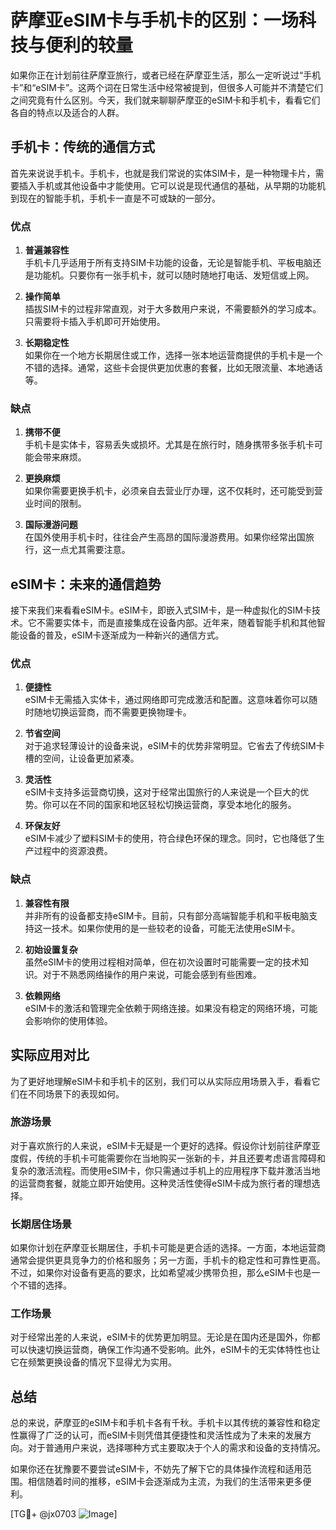 # 萨摩亚eSIM卡与手机卡的区别：一场科技与便利的较量

如果你正在计划前往萨摩亚旅行，或者已经在萨摩亚生活，那么一定听说过“手机卡”和“eSIM卡”。这两个词在日常生活中经常被提到，但很多人可能并不清楚它们之间究竟有什么区别。今天，我们就来聊聊萨摩亚的eSIM卡和手机卡，看看它们各自的特点以及适合的人群。

## 手机卡：传统的通信方式

首先来说说手机卡。手机卡，也就是我们常说的实体SIM卡，是一种物理卡片，需要插入手机或其他设备中才能使用。它可以说是现代通信的基础，从早期的功能机到现在的智能手机，手机卡一直是不可或缺的一部分。

### 优点

1. **普遍兼容性**  
   手机卡几乎适用于所有支持SIM卡功能的设备，无论是智能手机、平板电脑还是功能机。只要你有一张手机卡，就可以随时随地打电话、发短信或上网。

2. **操作简单**  
   插拔SIM卡的过程非常直观，对于大多数用户来说，不需要额外的学习成本。只需要将卡插入手机即可开始使用。

3. **长期稳定性**  
   如果你在一个地方长期居住或工作，选择一张本地运营商提供的手机卡是一个不错的选择。通常，这些卡会提供更加优惠的套餐，比如无限流量、本地通话等。

### 缺点

1. **携带不便**  
   手机卡是实体卡，容易丢失或损坏。尤其是在旅行时，随身携带多张手机卡可能会带来麻烦。

2. **更换麻烦**  
   如果你需要更换手机卡，必须亲自去营业厅办理，这不仅耗时，还可能受到营业时间的限制。

3. **国际漫游问题**  
   在国外使用手机卡时，往往会产生高昂的国际漫游费用。如果你经常出国旅行，这一点尤其需要注意。

## eSIM卡：未来的通信趋势

接下来我们来看看eSIM卡。eSIM卡，即嵌入式SIM卡，是一种虚拟化的SIM卡技术。它不需要实体卡，而是直接集成在设备内部。近年来，随着智能手机和其他智能设备的普及，eSIM卡逐渐成为一种新兴的通信方式。

### 优点

1. **便捷性**  
   eSIM卡无需插入实体卡，通过网络即可完成激活和配置。这意味着你可以随时随地切换运营商，而不需要更换物理卡。

2. **节省空间**  
   对于追求轻薄设计的设备来说，eSIM卡的优势非常明显。它省去了传统SIM卡槽的空间，让设备更加紧凑。

3. **灵活性**  
   eSIM卡支持多运营商切换，这对于经常出国旅行的人来说是一个巨大的优势。你可以在不同的国家和地区轻松切换运营商，享受本地化的服务。

4. **环保友好**  
   eSIM卡减少了塑料SIM卡的使用，符合绿色环保的理念。同时，它也降低了生产过程中的资源浪费。

### 缺点

1. **兼容性有限**  
   并非所有的设备都支持eSIM卡。目前，只有部分高端智能手机和平板电脑支持这一技术。如果你使用的是一些较老的设备，可能无法使用eSIM卡。

2. **初始设置复杂**  
   虽然eSIM卡的使用过程相对简单，但在初次设置时可能需要一定的技术知识。对于不熟悉网络操作的用户来说，可能会感到有些困难。

3. **依赖网络**  
   eSIM卡的激活和管理完全依赖于网络连接。如果没有稳定的网络环境，可能会影响你的使用体验。

## 实际应用对比

为了更好地理解eSIM卡和手机卡的区别，我们可以从实际应用场景入手，看看它们在不同场景下的表现如何。

### 旅游场景

对于喜欢旅行的人来说，eSIM卡无疑是一个更好的选择。假设你计划前往萨摩亚度假，传统的手机卡可能需要你在当地购买一张新的卡，并且还要考虑语言障碍和复杂的激活流程。而使用eSIM卡，你只需通过手机上的应用程序下载并激活当地的运营商套餐，就能立即开始使用。这种灵活性使得eSIM卡成为旅行者的理想选择。

### 长期居住场景

如果你计划在萨摩亚长期居住，手机卡可能是更合适的选择。一方面，本地运营商通常会提供更具竞争力的价格和服务；另一方面，手机卡的稳定性和可靠性更高。不过，如果你对设备有更高的要求，比如希望减少携带负担，那么eSIM卡也是一个不错的选择。

### 工作场景

对于经常出差的人来说，eSIM卡的优势更加明显。无论是在国内还是国外，你都可以快速切换运营商，确保工作沟通不受影响。此外，eSIM卡的无实体特性也让它在频繁更换设备的情况下显得尤为实用。

## 总结

总的来说，萨摩亚的eSIM卡和手机卡各有千秋。手机卡以其传统的兼容性和稳定性赢得了广泛的认可，而eSIM卡则凭借其便捷性和灵活性成为了未来的发展方向。对于普通用户来说，选择哪种方式主要取决于个人的需求和设备的支持情况。

如果你还在犹豫要不要尝试eSIM卡，不妨先了解下它的具体操作流程和适用范围。相信随着时间的推移，eSIM卡会逐渐成为主流，为我们的生活带来更多便利。

[TG💪+ @jx0703 ![Image](https://github.com/user-attachments/assets/dbca1d08-cadb-493c-b0ec-ad6f7a83f270)]